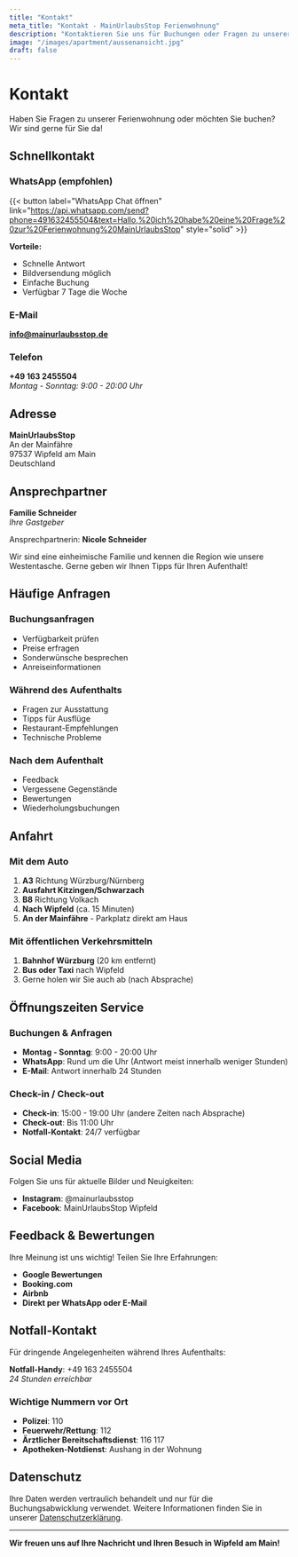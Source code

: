 ```yaml
---
title: "Kontakt"
meta_title: "Kontakt - MainUrlaubsStop Ferienwohnung"
description: "Kontaktieren Sie uns für Buchungen oder Fragen zu unserer Ferienwohnung in Wipfeld am Main. WhatsApp, E-Mail oder Telefon."
image: "/images/apartment/aussenansicht.jpg"
draft: false
---
```


# Kontakt

Haben Sie Fragen zu unserer Ferienwohnung oder möchten Sie buchen? Wir sind gerne für Sie da!

## Schnellkontakt

### WhatsApp (empfohlen)
{{< button label="WhatsApp Chat öffnen" link="https://api.whatsapp.com/send?phone=491632455504&text=Hallo,%20ich%20habe%20eine%20Frage%20zur%20Ferienwohnung%20MainUrlaubsStop" style="solid" >}}

**Vorteile:**
- Schnelle Antwort
- Bildversendung möglich
- Einfache Buchung
- Verfügbar 7 Tage die Woche

### E-Mail
**info@mainurlaubsstop.de**

### Telefon
**+49 163 2455504**  
*Montag - Sonntag: 9:00 - 20:00 Uhr*

## Adresse

**MainUrlaubsStop**  
An der Mainfähre  
97537 Wipfeld am Main  
Deutschland

## Ansprechpartner

**Familie Schneider**  
*Ihre Gastgeber*

Ansprechpartnerin: **Nicole Schneider**

Wir sind eine einheimische Familie und kennen die Region wie unsere Westentasche. Gerne geben wir Ihnen Tipps für Ihren Aufenthalt!

## Häufige Anfragen

### Buchungsanfragen
- Verfügbarkeit prüfen
- Preise erfragen
- Sonderwünsche besprechen
- Anreiseinformationen

### Während des Aufenthalts
- Fragen zur Ausstattung
- Tipps für Ausflüge
- Restaurant-Empfehlungen
- Technische Probleme

### Nach dem Aufenthalt
- Feedback
- Vergessene Gegenstände
- Bewertungen
- Wiederholungsbuchungen

## Anfahrt

### Mit dem Auto
1. **A3** Richtung Würzburg/Nürnberg
2. **Ausfahrt Kitzingen/Schwarzach**
3. **B8** Richtung Volkach
4. **Nach Wipfeld** (ca. 15 Minuten)
5. **An der Mainfähre** - Parkplatz direkt am Haus

### Mit öffentlichen Verkehrsmitteln
1. **Bahnhof Würzburg** (20 km entfernt)
2. **Bus oder Taxi** nach Wipfeld
3. Gerne holen wir Sie auch ab (nach Absprache)

## Öffnungszeiten Service

### Buchungen & Anfragen
- **Montag - Sonntag**: 9:00 - 20:00 Uhr
- **WhatsApp**: Rund um die Uhr (Antwort meist innerhalb weniger Stunden)
- **E-Mail**: Antwort innerhalb 24 Stunden

### Check-in / Check-out
- **Check-in**: 15:00 - 19:00 Uhr (andere Zeiten nach Absprache)
- **Check-out**: Bis 11:00 Uhr
- **Notfall-Kontakt**: 24/7 verfügbar

## Social Media

Folgen Sie uns für aktuelle Bilder und Neuigkeiten:

- **Instagram**: @mainurlaubsstop
- **Facebook**: MainUrlaubsStop Wipfeld

## Feedback & Bewertungen

Ihre Meinung ist uns wichtig! Teilen Sie Ihre Erfahrungen:

- **Google Bewertungen**
- **Booking.com**
- **Airbnb**
- **Direkt per WhatsApp oder E-Mail**

## Notfall-Kontakt

Für dringende Angelegenheiten während Ihres Aufenthalts:

**Notfall-Handy**: +49 163 2455504  
*24 Stunden erreichbar*

### Wichtige Nummern vor Ort
- **Polizei**: 110
- **Feuerwehr/Rettung**: 112
- **Ärztlicher Bereitschaftsdienst**: 116 117
- **Apotheken-Notdienst**: Aushang in der Wohnung

## Datenschutz

Ihre Daten werden vertraulich behandelt und nur für die Buchungsabwicklung verwendet. Weitere Informationen finden Sie in unserer [Datenschutzerklärung](/datenschutz).

---

**Wir freuen uns auf Ihre Nachricht und Ihren Besuch in Wipfeld am Main!**